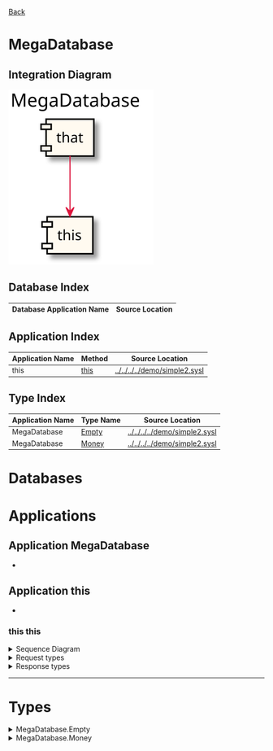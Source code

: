 

[Back](../README.md)


# MegaDatabase

## Integration Diagram
![](integration.svg)

## Database Index
| Database Application Name  | Source Location |
----|----

## Application Index
| Application Name | Method | Source Location |
----|----|----
this | [this](#this-this) | [../../../../demo/simple2.sysl](../../../../demo/simple2.sysl)|  

## Type Index
| Application Name | Type Name | Source Location |
----|----|----
MegaDatabase | [Empty](#MegaDatabase.Empty) | [../../../../demo/simple2.sysl](../../../../demo/simple2.sysl)|
MegaDatabase | [Money](#MegaDatabase.Money) | [../../../../demo/simple2.sysl](../../../../demo/simple2.sysl)|

# Databases




# Applications




## Application MegaDatabase

- 





## Application this

- 





### this this


<details>
<summary>Sequence Diagram</summary>

![](this/this.svg)
</details>

<details>
<summary>Request types</summary>

#### Request types

No Request types





</details>
<details>
<summary>Response types</summary>

#### Response types



No Response Types


</details>

---




# Types




<details>
<summary>MegaDatabase.Empty</summary>

### MegaDatabase.Empty

- Empty Empty Empty

![](MegaDatabase/emptysimple.svg)

[Full Diagram](MegaDatabase/empty.svg)

#### Fields

| Field name | Type | Description |
|----|----|----|

</details>
<details>
<summary>MegaDatabase.Money</summary>

### MegaDatabase.Money

- Money Money Money

![](MegaDatabase/moneysimple.svg)

[Full Diagram](MegaDatabase/money.svg)

#### Fields

| Field name | Type | Description |
|----|----|----|
| amount | int | |

</details>



<div class="footer">

